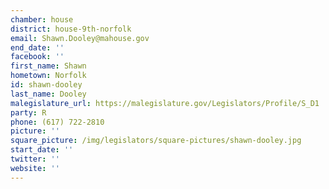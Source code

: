 ```yaml
---
chamber: house
district: house-9th-norfolk
email: Shawn.Dooley@mahouse.gov
end_date: ''
facebook: ''
first_name: Shawn
hometown: Norfolk
id: shawn-dooley
last_name: Dooley
malegislature_url: https://malegislature.gov/Legislators/Profile/S_D1
party: R
phone: (617) 722-2810
picture: ''
square_picture: /img/legislators/square-pictures/shawn-dooley.jpg
start_date: ''
twitter: ''
website: ''
---
```

